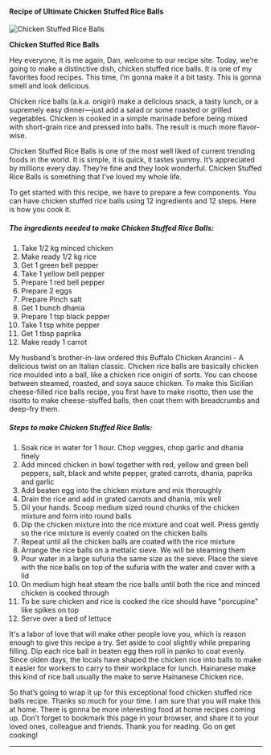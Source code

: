             

#### Recipe of Ultimate Chicken Stuffed Rice Balls

![Chicken Stuffed Rice Balls](https://img-global.cpcdn.com/recipes/cae86e31fc6011ba/751x532cq70/chicken-stuffed-rice-balls-recipe-main-photo.jpg)

**Chicken Stuffed Rice Balls**

Hey everyone, it is me again, Dan, welcome to our recipe site. Today, we’re going to make a distinctive dish, chicken stuffed rice balls. It is one of my favorites food recipes. This time, I’m gonna make it a bit tasty. This is gonna smell and look delicious.

Chicken rice balls (a.k.a. onigiri) make a delicious snack, a tasty lunch, or a supremely easy dinner—just add a salad or some roasted or grilled vegetables. Chicken is cooked in a simple marinade before being mixed with short-grain rice and pressed into balls. The result is much more flavor-wise.

Chicken Stuffed Rice Balls is one of the most well liked of current trending foods in the world. It is simple, it is quick, it tastes yummy. It’s appreciated by millions every day. They’re fine and they look wonderful. Chicken Stuffed Rice Balls is something that I’ve loved my whole life.

To get started with this recipe, we have to prepare a few components. You can have chicken stuffed rice balls using 12 ingredients and 12 steps. Here is how you cook it.

##### The ingredients needed to make Chicken Stuffed Rice Balls:

1.  Take 1/2 kg minced chicken
2.  Make ready 1/2 kg rice
3.  Get 1 green bell pepper
4.  Take 1 yellow bell pepper
5.  Prepare 1 red bell pepper
6.  Prepare 2 eggs
7.  Prepare Pinch salt
8.  Get 1 bunch dhania
9.  Prepare 1 tsp black pepper
10.  Take 1 tsp white pepper
11.  Get 1 tbsp paprika
12.  Make ready 1 carrot

My husband's brother-in-law ordered this Buffalo Chicken Arancini - A delicious twist on an Italian classic. Chicken rice balls are basically chicken rice moulded into a ball, like a chicken rice onigiri of sorts. You can choose between steamed, roasted, and soya sauce chicken. To make this Sicilian cheese-filled rice balls recipe, you first have to make risotto, then use the risotto to make cheese-stuffed balls, then coat them with breadcrumbs and deep-fry them.

##### Steps to make Chicken Stuffed Rice Balls:

1.  Soak rice in water for 1 hour. Chop veggies, chop garlic and dhania finely
2.  Add minced chicken in bowl together with red, yellow and green bell peppers, salt, black and white pepper, grated carrots, dhania, paprika and garlic
3.  Add beaten egg into the chicken mixture and mix thoroughly
4.  Drain the rice and add in grated carrots and dhania, mix well
5.  Oil your hands. Scoop medium sized round chunks of the chicken mixture and form into round balls
6.  Dip the chicken mixture into the rice mixture and coat well. Press gently so the rice mixture is evenly coated on the chicken balls
7.  Repeat until all the chicken balls are coated with the rice mixture
8.  Arrange the rice balls on a mettalic sieve. We will be steaming them
9.  Pour water in a large sufuria the same size as the sieve. Place the sieve with the rice balls on top of the sufuria with the water and cover with a lid
10.  On medium high heat steam the rice balls until both the rice and minced chicken is cooked through
11.  To be sure chicken and rice is cooked the rice should have "porcupine" like spikes on top
12.  Serve over a bed of lettuce

It's a labor of love that will make other people love you, which is reason enough to give this recipe a try. Set aside to cool slightly while preparing filling. Dip each rice ball in beaten egg then roll in panko to coat evenly. Since olden days, the locals have shaped the chicken rice into balls to make it easier for workers to carry to their workplace for lunch. Hainanese make this kind of rice ball usually the make to serve Hainanese Chicken rice.

So that’s going to wrap it up for this exceptional food chicken stuffed rice balls recipe. Thanks so much for your time. I am sure that you will make this at home. There is gonna be more interesting food at home recipes coming up. Don’t forget to bookmark this page in your browser, and share it to your loved ones, colleague and friends. Thank you for reading. Go on get cooking!

* * *